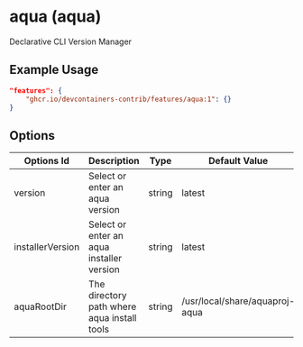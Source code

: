 
# aqua (aqua)

Declarative CLI Version Manager

## Example Usage

```json
"features": {
    "ghcr.io/devcontainers-contrib/features/aqua:1": {}
}
```

## Options

| Options Id | Description | Type | Default Value |
|-----|-----|-----|-----|
| version | Select or enter an aqua version | string | latest |
| installerVersion | Select or enter an aqua installer version | string | latest |
| aquaRootDir | The directory path where aqua install tools | string | /usr/local/share/aquaproj-aqua |
